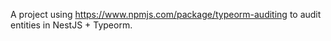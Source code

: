 A project using https://www.npmjs.com/package/typeorm-auditing to audit entities in NestJS + Typeorm.
